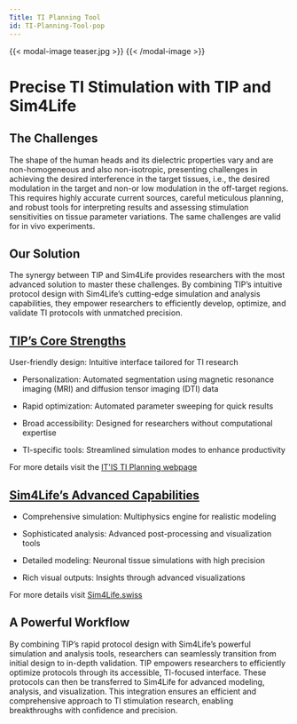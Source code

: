 ```yaml
---
Title: TI Planning Tool
id: TI-Planning-Tool-pop
---
```

{{< modal-image teaser.jpg >}}
{{< /modal-image >}}

# Precise TI Stimulation with TIP and Sim4Life

## The Challenges
The shape of the human heads and its dielectric properties vary and are non-homogeneous and also non-isotropic, presenting challenges in achieving the desired interference in the target tissues, i.e., the desired modulation in the target and non-or low modulation in the off-target regions. This requires highly accurate current sources, careful meticulous planning, and robust tools for interpreting results and assessing stimulation sensitivities on tissue parameter variations. The same challenges are valid for in vivo experiments. 

## Our Solution
The synergy between TIP and Sim4Life provides researchers with the most advanced solution to master these challenges. By combining TIP’s intuitive protocol design with Sim4Life’s cutting-edge simulation and analysis capabilities, they empower researchers to efficiently develop, optimize, and validate TI protocols with unmatched precision.

##  [TIP’s Core Strengths](https://itis.swiss/tools-and-systems/ti-planning/overview/)

 User-friendly design: Intuitive interface tailored for TI research

* Personalization: Automated segmentation using magnetic resonance imaging (MRI) and diffusion tensor imaging (DTI) data 

* Rapid optimization: Automated parameter sweeping for quick results

* Broad accessibility: Designed for researchers without computational expertise

* TI-specific tools: Streamlined simulation modes to enhance productivity

For more details visit the [IT'IS TI Planning webpage](https://itis.swiss/tools-and-systems/ti-planning/overview/)

##  [Sim4Life’s Advanced Capabilities](https://sim4life.swiss/)

* Comprehensive simulation: Multiphysics engine for realistic modeling

* Sophisticated analysis: Advanced post-processing and visualization tools

* Detailed modeling: Neuronal tissue simulations with high precision

* Rich visual outputs: Insights through advanced visualizations

For more details visit [Sim4Life.swiss](https://sim4life.swiss/)

## A Powerful Workflow

By combining TIP’s rapid protocol design with Sim4Life’s powerful simulation and analysis tools, researchers can seamlessly transition from initial design to in-depth validation. TIP empowers researchers to efficiently optimize protocols through its accessible, TI-focused interface. These protocols can then be transferred to Sim4Life for advanced modeling, analysis, and visualization.
This integration ensures an efficient and comprehensive approach to TI stimulation research, enabling breakthroughs with confidence and precision.
